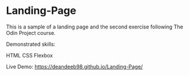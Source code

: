 # Landing-Page

This is a sample of a landing page and the second exercise following The Odin Project course.

Demonstrated skills:

HTML
CSS
Flexbox

Live Demo: https://deandeeb98.github.io/Landing-Page/
